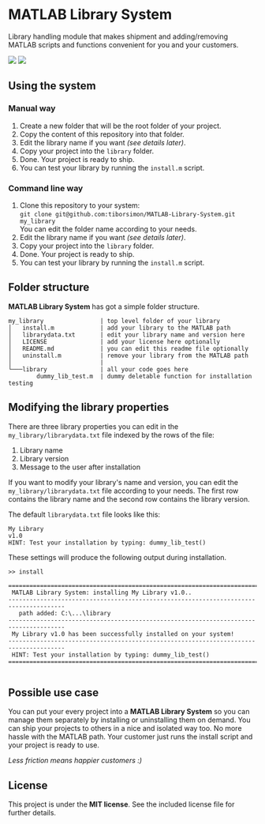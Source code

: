 # MATLAB Library System

Library handling module that makes shipment and adding/removing MATLAB scripts and functions convenient for you and your customers.

 <a href="http://tiborsimon.github.io/programming/matlab-library-system/" target="_blank"><img src="http://tiborsimon.github.io/images/core/corresponding-article.png" /></a>   <a href="http://tiborsimon.github.io/programming/matlab-library-system/#discussion" target="_blank"><img src="http://tiborsimon.github.io/images/core/join-to-the-discussion.png" /></a>

## Using the system

### Manual way

1. Create a new folder that will be the root folder of your project.
1. Copy the content of this repository into that folder.
1. Edit the library name if you want _(see details later)_.
1. Copy your project into the `library` folder.
1. Done. Your project is ready to ship.
1. You can test your library by running the `install.m` script.

### Command line way

1. Clone this repository to your system:<br />
   `git clone git@github.com:tiborsimon/MATLAB-Library-System.git my_library`<br />
   You can edit the folder name according to your needs.
1. Edit the library name if you want _(see details later)_.
1. Copy your project into the `library` folder.
1. Done. Your project is ready to ship.
1. You can test your library by running the `install.m` script.

## Folder structure

__MATLAB Library System__ has got a simple folder structure.

```
my_library                | top level folder of your library 
│   install.m             | add your library to the MATLAB path
│   librarydata.txt       | edit your library name and version here
│   LICENSE               | add your license here optionally
│   README.md             | you can edit this readme file optionally
│   uninstall.m           | remove your library from the MATLAB path
│                         | 
└───library               | all your code goes here
        dummy_lib_test.m  | dummy deletable function for installation testing
```

## Modifying the library properties

There are three library properties you can edit in the `my_library/librarydata.txt` file indexed by the rows of the file:

1. Library name
2. Library version
3. Message to the user after installation

If you want to modify your library's name and version, you can edit the `my_library/librarydata.txt` file according to your needs. The first row contains the library name and the second row contains the library version.

The default `librarydata.txt` file looks like this:

```
My Library
v1.0
HINT: Test your installation by typing: dummy_lib_test()
```

These settings will produce the following output during installation.

```
>> install
 
======================================================================================
 MATLAB Library System: installing My Library v1.0..
--------------------------------------------------------------------------------------
   path added: C:\...\library
--------------------------------------------------------------------------------------
 My Library v1.0 has been successfully installed on your system!
--------------------------------------------------------------------------------------
 HINT: Test your installation by typing: dummy_lib_test()
======================================================================================
 
```


## Possible use case

You can put your every project into a __MATLAB Library System__ so you can manage them separately by installing or uninstalling them on demand. You can ship your projects to others in a nice and isolated way too. No more hassle with the MATLAB path. Your customer just runs the install script and your project is ready to use. 

_Less friction means happier customers :)_

## License

This project is under the __MIT license__. 
See the included license file for further details.
